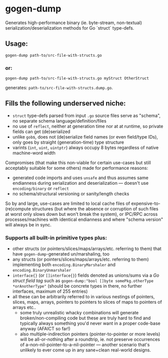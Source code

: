 # gogen-dump

Generates high-performance binary (ie. byte-stream, non-textual) serialization/deserialization methods for Go `struct´ type-defs.

## Usage:

    gogen-dump path-to/src-file-with-structs.go

### or:

    gogen-dump path-to/src-file-with-structs.go myStruct OtherStruct

generates: `path-to/src-file-with-structs.dump.go`.

## Fills the following underserved niche:

- `struct` type-defs parsed from input `.go` source files serve as "schema", no separate schema language/definition/files
- no use of `reflect`, neither at generation time nor at at runtime, so private fields can get (de)serialized
- unlike `gob`s, does not (de)serialize field names (or even field/type IDs), only goes by straight (generation-time) type structure
- varints (`int`, `uint`, `uintptr`) always occupy 8 bytes regardless of native machine-word width

Compromises (that make this non-viable for certain use-cases but still acceptably suitable for some others) made for performance reasons:

- generated code imports and uses `unsafe` and thus assumes same endianness during serialization and deserialization — doesn't use `encoding/binary` or `reflect`
- no schema/structural versioning or sanity/length checks

So by and large, use-cases are limited to local cache files of expensive-to-(re)compute structures (but where the absence or corruption of such files at worst only slows down but won't break the system), or IPC/RPC across processes/machines with identical endianness and where "schema version" will always be in sync.

### Supports all built-in primitive types plus:

- other structs (or pointers/slices/maps/arrays/etc. referring to them) that have `gogen-dump`-generated un/marshaling, too
- any structs (or pointers/slices/maps/arrays/etc. referring to them) implementing both `encoding.BinaryMarshaler` and `encoding.BinaryUnmarshaler`
- `interface{}` (or `[]interface{}`) fields denoted as unions/sums via a *Go struct field tag* such as `gogen-dump:"bool []byte somePkg.otherType *orAnotherType"` (should be concrete types in there, no further interfaces, maximum of 255 entries)
- all these can be arbitrarily referred to in various nestings of pointers, slices, maps, arrays, pointers to pointers to slices of maps to pointers of arrays etc..
  - some truly unrealistic whacky combinations will generate broken/non-compiling code but these are truly hard to find and typically always something you'd never want in a proper code-base anyway (AFAICT so far!)
  - also multiple-indirection pointers (pointer-to-pointer or more levels) will be all-or-nothing after a roundtrip, ie. not preserve occurrences of a-non-nil-pointer-to-a-nil-pointer — another scenario that's unlikely to ever come up in any sane+clean real-world designs.
